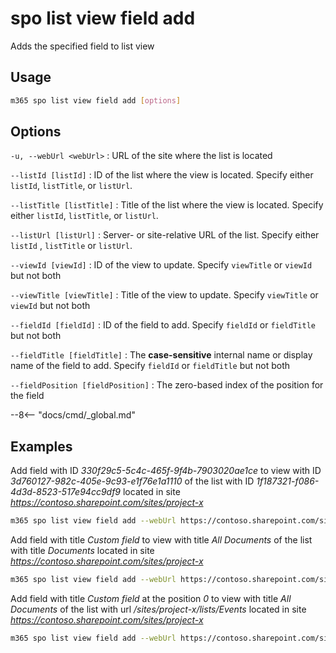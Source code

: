 # spo list view field add

Adds the specified field to list view

## Usage

```sh
m365 spo list view field add [options]
```

## Options

`-u, --webUrl <webUrl>`
: URL of the site where the list is located

`--listId [listId]`
: ID of the list where the view is located. Specify either `listId`, `listTitle`, or `listUrl`.

`--listTitle [listTitle]`
: Title of the list where the view is located. Specify either `listId`, `listTitle`, or `listUrl`.

 `--listUrl [listUrl]`
: Server- or site-relative URL of the list. Specify either `listId` , `listTitle` or `listUrl`.

`--viewId [viewId]`
: ID of the view to update. Specify `viewTitle` or `viewId` but not both

`--viewTitle [viewTitle]`
: Title of the view to update. Specify `viewTitle` or `viewId` but not both

`--fieldId [fieldId]`
: ID of the field to add. Specify `fieldId` or `fieldTitle` but not both

`--fieldTitle [fieldTitle]`
: The **case-sensitive** internal name or display name of the field to add. Specify `fieldId` or `fieldTitle` but not both

`--fieldPosition [fieldPosition]`
: The zero-based index of the position for the field

--8<-- "docs/cmd/_global.md"

## Examples

Add field with ID _330f29c5-5c4c-465f-9f4b-7903020ae1ce_ to view with ID _3d760127-982c-405e-9c93-e1f76e1a1110_ of the list with ID _1f187321-f086-4d3d-8523-517e94cc9df9_ located in site _https://contoso.sharepoint.com/sites/project-x_

```sh
m365 spo list view field add --webUrl https://contoso.sharepoint.com/sites/project-x --listId 1f187321-f086-4d3d-8523-517e94cc9df9 --viewId 3d760127-982c-405e-9c93-e1f76e1a1110 --fieldId 330f29c5-5c4c-465f-9f4b-7903020ae1ce
```

Add field with title _Custom field_ to view with title _All Documents_ of the list with title _Documents_ located in site _https://contoso.sharepoint.com/sites/project-x_

```sh
m365 spo list view field add --webUrl https://contoso.sharepoint.com/sites/project-x --listTitle Documents --viewTitle 'All Documents' --fieldTitle 'Custom field'
```

Add field with title _Custom field_ at the position _0_ to view with title _All Documents_ of the list with url _/sites/project-x/lists/Events_ located in site _https://contoso.sharepoint.com/sites/project-x_

```sh
m365 spo list view field add --webUrl https://contoso.sharepoint.com/sites/project-x --listUrl '/sites/project-x/lists/Events' --viewTitle 'All Documents' --fieldTitle 'Custom field' --fieldPosition 0
```

